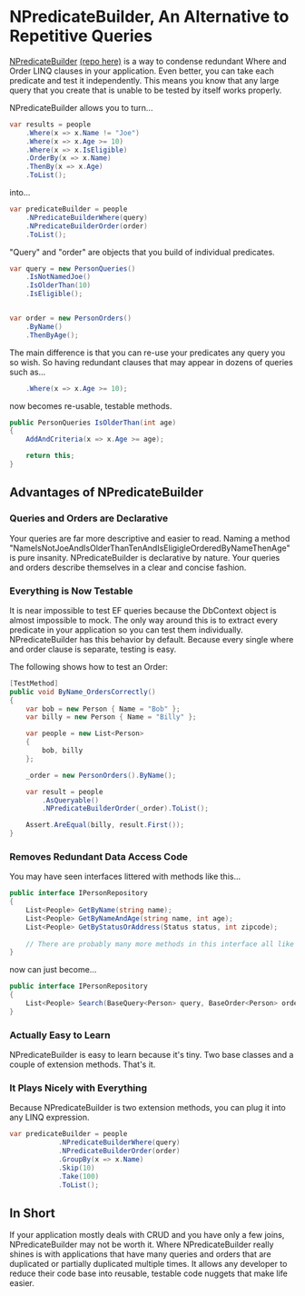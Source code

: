 # NPredicateBuilder, An Alternative to Repetitive Queries

[NPredicateBuilder](https://www.nuget.org/packages/NPredicateBuilder.EF/) [(repo here)](https://github.com/mjbradvica/n-predicate-builder) is a way to condense redundant Where and Order LINQ clauses in your application. Even better, you can take each predicate and test it independently. This means you know that any large query that you create that is unable to be tested by itself works properly.

NPredicateBuilder allows you to turn...

```csharp
var results = people
    .Where(x => x.Name != "Joe")
    .Where(x => x.Age >= 10)
    .Where(x => x.IsEligible)
    .OrderBy(x => x.Name)
    .ThenBy(x => x.Age)
    .ToList();
```

into...

```csharp
var predicateBuilder = people
    .NPredicateBuilderWhere(query)
    .NPredicateBuilderOrder(order)
    .ToList();
```

"Query" and "order" are objects that you build of individual predicates.

```csharp
var query = new PersonQueries()
    .IsNotNamedJoe()
    .IsOlderThan(10)
    .IsEligible();


var order = new PersonOrders()
    .ByName()
    .ThenByAge();
```

The main difference is that you can re-use your predicates any query you so wish. So having redundant clauses that may appear in dozens of queries such as...

```csharp
    .Where(x => x.Age >= 10);
```

now becomes re-usable, testable methods.

```csharp
public PersonQueries IsOlderThan(int age)
{
    AddAndCriteria(x => x.Age >= age);

    return this;
}
```

## Advantages of NPredicateBuilder

### Queries and Orders are Declarative

Your queries are far more descriptive and easier to read. Naming a method "NameIsNotJoeAndIsOlderThanTenAndIsEligigleOrderedByNameThenAge" is pure insanity. NPredicateBuilder is declarative by nature. Your queries and orders describe themselves in a clear and concise fashion.

### Everything is Now Testable

It is near impossible to test EF queries because the DbContext object is almost impossible to mock. The only way around this is to extract every predicate in your application so you can test them individually. NPredicateBuilder has this behavior by default. Because every single where and order clause is separate, testing is easy.

The following shows how to test an Order:

```csharp
[TestMethod]
public void ByName_OrdersCorrectly()
{
    var bob = new Person { Name = "Bob" };
    var billy = new Person { Name = "Billy" };

    var people = new List<Person>
    {
        bob, billy
    };

    _order = new PersonOrders().ByName();

    var result = people
        .AsQueryable()
        .NPredicateBuilderOrder(_order).ToList();

    Assert.AreEqual(billy, result.First());
}
```

### Removes Redundant Data Access Code

You may have seen interfaces littered with methods like this...

```csharp
public interface IPersonRepository
{
    List<People> GetByName(string name);
    List<People> GetByNameAndAge(string name, int age);
    List<People> GetByStatusOrAddress(Status status, int zipcode);
    
    // There are probably many more methods in this interface all like the ones above.
}
```

now can just become...

```csharp
public interface IPersonRepository
{
    List<People> Search(BaseQuery<Person> query, BaseOrder<Person> order);
}
```

### Actually Easy to Learn

NPredicateBuilder is easy to learn because it's tiny. Two base classes and a couple of extension methods. That's it.

### It Plays Nicely with Everything

Because NPredicateBuilder is two extension methods, you can plug it into any LINQ expression.

```csharp
var predicateBuilder = people
            .NPredicateBuilderWhere(query)
            .NPredicateBuilderOrder(order)
            .GroupBy(x => x.Name)
            .Skip(10)
            .Take(100)
            .ToList();
```

## In Short

If your application mostly deals with CRUD and you have only a few joins, NPredicateBuilder may not be worth it. Where NPredicateBuilder really shines is with applications that have many queries and orders that are duplicated or partially duplicated multiple times. It allows any developer to reduce their code base into reusable, testable code nuggets that make life easier.
